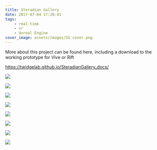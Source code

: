 ```yaml
---
title: Steradian Gallery
date: 2017-07-04 17:26:41
tags:
	- real-time
	- vr
	- Unreal Engine
cover_image: assets/images/SG_cover.png
---
```



More about this project can be found here, including a download to the working prototype for Vive or Rift

https://twidgelab.github.io/SteradianGallery_docs/

![](HighresScreenshot00004.jpg)

![](HighresScreenshot00005.jpg)

![](HighresScreenshot00012.jpg)

![](HighresScreenshot00016.jpg)

![](HighresScreenshot00013.jpg)

![](HighresScreenshot00001.jpg)

![](HighresScreenshot00002.jpg)

![](HighresScreenshot00017.jpg)